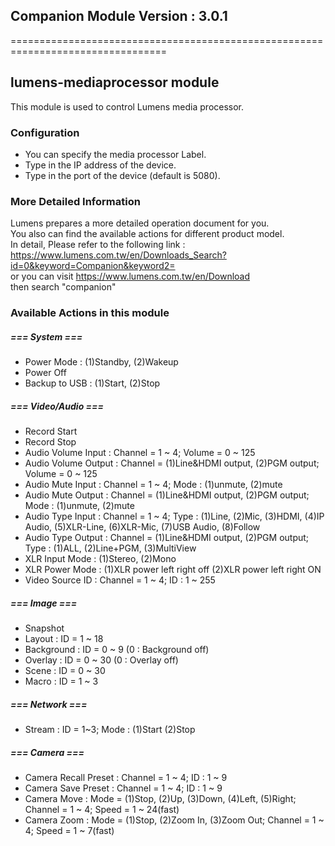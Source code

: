 ## Companion Module Version : 3.0.1

=================================================================================

## lumens-mediaprocessor module

This module is used to control Lumens media processor.

### Configuration

- You can specify the media processor Label.
- Type in the IP address of the device.
- Type in the port of the device (default is 5080).

### More Detailed Information

Lumens prepares a more detailed operation document for you.  
You also can find the available actions for different product model.  
In detail, Please refer to the following link :  
https://www.lumens.com.tw/en/Downloads_Search?id=0&keyword=Companion&keyword2=  
or you can visit https://www.lumens.com.tw/en/Download  
then search "companion"

### Available Actions in this module

##### === System ===

- Power Mode : (1)Standby, (2)Wakeup
- Power Off
- Backup to USB : (1)Start, (2)Stop

##### === Video/Audio ===

- Record Start
- Record Stop
- Audio Volume Input : Channel = 1 ~ 4; Volume = 0 ~ 125
- Audio Volume Output : Channel = (1)Line&HDMI output, (2)PGM output; Volume = 0 ~ 125
- Audio Mute Input : Channel = 1 ~ 4; Mode : (1)unmute, (2)mute
- Audio Mute Output : Channel = (1)Line&HDMI output, (2)PGM output; Mode : (1)unmute, (2)mute
- Audio Type Input : Channel = 1 ~ 4; Type : (1)Line, (2)Mic, (3)HDMI, (4)IP Audio, (5)XLR-Line,
  (6)XLR-Mic, (7)USB Audio, (8)Follow
- Audio Type Output : Channel = (1)Line&HDMI output, (2)PGM output; Type : (1)ALL, (2)Line+PGM, (3)MultiView
- XLR Input Mode : (1)Stereo, (2)Mono
- XLR Power Mode : (1)XLR power left right off (2)XLR power left right ON
- Video Source ID : Channel = 1 ~ 4; ID : 1 ~ 255

##### === Image ===

- Snapshot
- Layout : ID = 1 ~ 18
- Background : ID = 0 ~ 9 (0 : Background off)
- Overlay : ID = 0 ~ 30 (0 : Overlay off)
- Scene : ID = 0 ~ 30
- Macro : ID = 1 ~ 3

##### === Network ===

- Stream : ID = 1~3; Mode : (1)Start (2)Stop

##### === Camera ===

- Camera Recall Preset : Channel = 1 ~ 4; ID : 1 ~ 9
- Camera Save Preset : Channel = 1 ~ 4; ID : 1 ~ 9
- Camera Move : Mode = (1)Stop, (2)Up, (3)Down, (4)Left, (5)Right; Channel = 1 ~ 4; Speed = 1 ~ 24(fast)
- Camera Zoom : Mode = (1)Stop, (2)Zoom In, (3)Zoom Out; Channel = 1 ~ 4; Speed = 1 ~ 7(fast)
